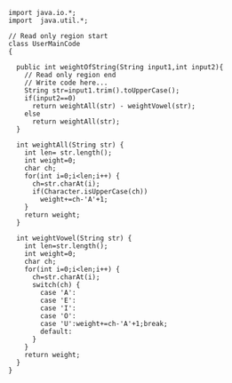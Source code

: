     import java.io.*;
    import  java.util.*;

    // Read only region start
    class UserMainCode
    {

      public int weightOfString(String input1,int input2){
        // Read only region end
        // Write code here...
        String str=input1.trim().toUpperCase();
        if(input2==0)
          return weightAll(str) - weightVowel(str);
        else 
          return weightAll(str);
      }

      int weightAll(String str) {
        int len= str.length();
        int weight=0;
        char ch;
        for(int i=0;i<len;i++) {
          ch=str.charAt(i);
          if(Character.isUpperCase(ch))
            weight+=ch-'A'+1;
        }
        return weight;
      }

      int weightVowel(String str) {
        int len=str.length();
        int weight=0;
        char ch;
        for(int i=0;i<len;i++) {
          ch=str.charAt(i);
          switch(ch) {
            case 'A':
            case 'E':
            case 'I':
            case 'O':
            case 'U':weight+=ch-'A'+1;break;
            default:
          }
        }
        return weight;
      }
    }
